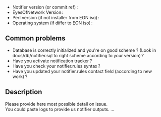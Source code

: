 <!--
    1. Please speak English, this is the language all of us can speak and write.
    2. Please take a moment to check that your issue doesn't already exist (open or closed)
    3. Please give most possibles details in issue to get us all informations we need
-->

- Notifier version (or commit ref) :  
- EyesOfNetwork Version :  
- Perl version (if not installer from EON iso) :  
- Operating system (if differ to EON iso) :  
## Common problems
- Database is correctly initialized and you're on good scheme ? (Look in docs/db/notifier.sql to right scheme according to your version) ?  
- Have you activate notification tracker ?  
- Have you check your notifier.rules syntax ?  
- Have you updated your notifier.rules contact field (according to new work) ?  

## Description
Please provide here most possible detail on issue.  
You could paste logs to provide us notifier outputs.
...
